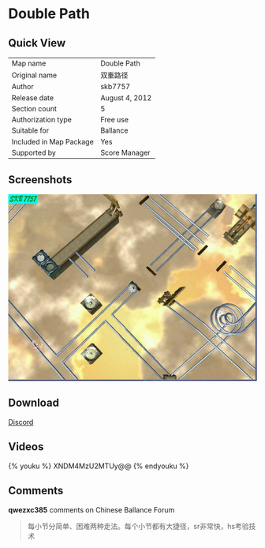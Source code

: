 # Double Path

## Quick View

|||
|:---|:---|
|Map name|Double Path| 
|Original name|双重路径|
|Author|skb7757|
|Release date|August 4, 2012|
|Section count|5|
|Authorization type|Free use|
|Suitable for|Ballance|
|Included in Map Package|Yes|
|Supported by|Score Manager|

## Screenshots

![img](../../../assets/customMapIndex/doublePath.jpg)

## Download

[Discord](https://cdn.discordapp.com/attachments/413502698143350799/413719311782510594/Double_Path.Level.NMO)

## Videos

{% youku %} XNDM4MzU2MTUy@@ {% endyouku %}

## Comments

**qwezxc385** comments on Chinese Ballance Forum
> 每小节分简单、困难两种走法。每个小节都有大捷径，sr非常快，hs考验技术
